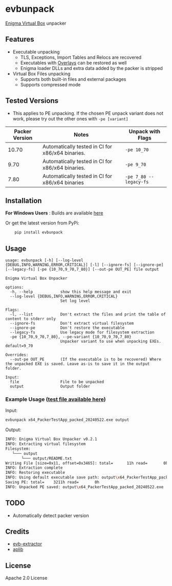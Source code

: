 # evbunpack
[Enigma Virtual Box](https://enigmaprotector.com/) unpacker

## Features
- Executable unpacking
  - TLS, Exceptions, Import Tables and Relocs are recovered
  - Executables with [Overlays](https://davidghughes.com/2023/08/06/overlays/) can be restored as well
  - Enigma loader DLLs and extra data added by the packer is stripped
- Virtual Box Files unpacking
  - Supports both built-in files and external packages
  - Supports compressed mode

## Tested Versions
- This applies to PE unpacking. If the chosen PE unpack variant does not work, please try out the other ones with `-pe [variant]`

| Packer Version | Notes | Unpack with Flags |
| - | - | - |
| 10.70 | Automatically tested in CI for x86/x64 binaries.  | `-pe 10_70` |
| 9.70 | Automatically tested in CI for x86/x64 binaries. |  `-pe 9_70` |
| 7.80 | Automatically tested in CI for x86/x64 binaries | `-pe 7_80 --legacy-fs ` |

## Installation
  **For Windows Users** : Builds are available [here](https://github.com/mos9527/evbunpack/releases)

  Or get the latest version from PyPi:
  ```bash
      pip install evbunpack
  ```

## Usage

    usage: evbunpack [-h] [--log-level {DEBUG,INFO,WARNING,ERROR,CRITICAL}] [-l] [--ignore-fs] [--ignore-pe] [--legacy-fs] [-pe {10_70,9_70,7_80}] [--out-pe OUT_PE] file output

    Enigma Virtual Box Unpacker

    options:
      -h, --help            show this help message and exit
      --log-level {DEBUG,INFO,WARNING,ERROR,CRITICAL}
                            Set log level

    Flags:
      -l, --list            Don't extract the files and print the table of content to stderr only
      --ignore-fs           Don't extract virtual filesystem
      --ignore-pe           Don't restore the executable
      --legacy-fs           Use legacy mode for filesystem extraction
      -pe {10_70,9_70,7_80}, --pe-variant {10_70,9_70,7_80}
                            Unpacker variant to use when unpacking EXEs. default=9_70

    Overrides:
      --out-pe OUT_PE       (If the executable is to be recovered) Where the unpacked EXE is saved. Leave as-is to save it in the output folder.

    Input:
      file                  File to be unpacked
      output                Output folder

### Example Usage ([test file available here](https://github.com/mos9527/evbunpack/blob/main/tests/x64_PackerTestApp_packed_20240522.exe))
Input:
```bash
evbunpack x64_PackerTestApp_packed_20240522.exe output
```
Output:
```bash
INFO: Enigma Virtual Box Unpacker v0.2.1
INFO: Extracting virtual filesystem
Filesystem:
   └─── output
       └─── output/README.txt
Writing File [size=0x11, offset=0x3465]: total=      11h read=       0h
INFO: Extraction complete
INFO: Restoring executable
INFO: Using default executable save path: output\x64_PackerTestApp_packed_20240522.exe
Saving PE: total=    3211h read=       0h
INFO: Unpacked PE saved: output\x64_PackerTestApp_packed_20240522.exe
```
## TODO
- Automatically detect packer version

## Credits
- [evb-extractor](https://github.com/EVBExtractor/evb-extractor)
- [aplib](https://github.com/snemes/aplib)

## License
Apache 2.0 License
